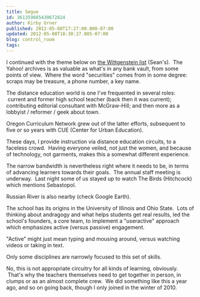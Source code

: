 ```yaml
---
title: Segue
id: 361359885430672824
author: Kirby Urner
published: 2012-05-08T17:27:00.000-07:00
updated: 2012-05-08T18:30:27.085-07:00
blog: control_room
tags: 
---
```


I continued with the theme below on [the Wittgenstein list](http://groups.yahoo.com/group/WittrsEX/message/4807) (Sean's).  The Yahoo! archives is as valuable as what's in any bank vault, from some points of view.  Where the word "securities" comes from in some degree: scraps may be treasure, a phone number, a key name.

The distance education world is one I've frequented in several roles:  current and former high school teacher (back then it was current); contributing editorial consultant with McGraw-Hill; and then more as a lobbyist / reformer / geek about town. 

Oregon Curriculum Network grew out of the latter efforts, subsequent to five or so years with CUE (Center for Urban Education).

These days, I provide instruction via distance education circuits, to a faceless crowd.  Having everyone veiled, not just the women, and because of technology, not garments, makes this a somewhat different experience. 

The narrow bandwidth is nevertheless right where it needs to be, in terms of advancing learners towards their goals.  The annual staff meeting is underway.  Last night some of us stayed up to watch The Birds (Hitchcock) which mentions Sebastopol. 

Russian River is also nearby (check Google Earth).

The school has its origins in the University of Illinois and Ohio State.  Lots of thinking about andragogy and what helps students get real results, led the school's founders, a core team, to implement a "useractive" approach which emphasizes active (versus passive) engagement. 

"Active" might just mean typing and mousing around, versus watching videos or taking in text. 

Only some disciplines are narrowly focused to this set of skills. 

No, this is not appropriate circuitry for all kinds of learning, obviously.  That's why the teachers themselves need to get together in person, in clumps or as an almost complete crew.  We did something like this a year ago, and so on going back, though I only joined in the winter of 2010.